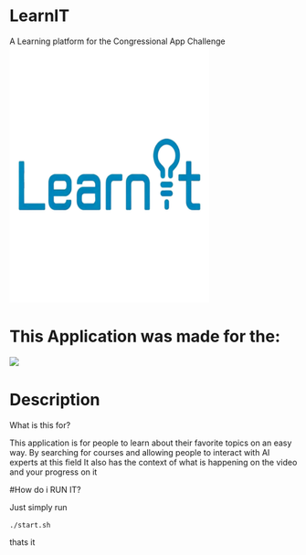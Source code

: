 # LearnIT
A Learning platform for the Congressional App Challenge
<img src="Resources/pic.png" width="350" height="450">



# This Application was made for the:
<img src="https://www.congressionalappchallenge.us/wp-content/uploads/2018/08/logo_white.png">

# Description

What is this for?

This application is for people to learn about their favorite topics on an easy way.
By searching for courses and allowing people to interact with AI experts at this field
It also has the context of what is happening on the video and your progress on it

#How do i RUN IT?

Just simply run

```
./start.sh
```
thats it
